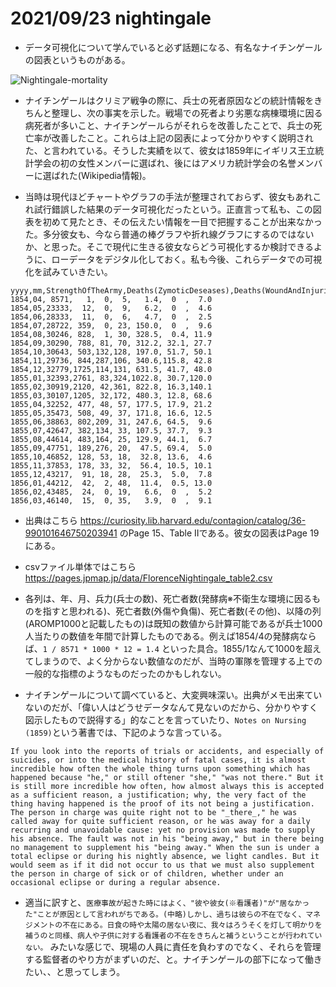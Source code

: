 # 2021/09/23 nightingale

* データ可視化について学んでいると必ず話題になる、有名なナイチンゲールの図表というものがある。

![Nightingale-mortality](https://en.wikipedia.org/wiki/File:Nightingale-mortality.jpg)

* ナイチンゲールはクリミア戦争の際に、兵士の死者原因などの統計情報をきちんと整理し、次の事実を示した。戦場での死者より劣悪な病棟環境に因る病死者が多いこと、ナイチンゲールらがそれらを改善したことで、兵士の死亡率が改善したこと。これらは上記の図表によって分かりやすく説明された、と言われている。そうした実績を以て、彼女は1859年にイギリス王立統計学会の初の女性メンバーに選ばれ、後にはアメリカ統計学会の名誉メンバーに選ばれた(Wikipedia情報)。

* 当時は現代ほどチャートやグラフの手法が整理されておらず、彼女もあれこれ試行錯誤した結果のデータ可視化だったという。正直言って私も、この図表を初めて見たとき、その伝えたい情報を一目で把握することが出来なかった。多分彼女も、今なら普通の棒グラフや折れ線グラフにするのではないか、と思った。そこで現代に生きる彼女ならどう可視化するか検討できるように、ローデータをデジタル化しておく。私も今後、これらデータでの可視化を試みていきたい。

```text
yyyy,mm,StrengthOfTheArmy,Deaths(ZymoticDeseases),Deaths(WoundAndInjuries),Deaths(AllOtheCases),AROMP1000(ZymoticDeseases),AROMP1000(WoundAndInjuries),AROMP1000(AllOtherCases)
1854,04, 8571,   1,  0,  5,   1.4,  0  ,  7.0
1854,05,23333,  12,  0,  9,   6.2,  0  ,  4.6
1854,06,28333,  11,  0,  6,   4.7,  0  ,  2.5
1854,07,28722, 359,  0, 23, 150.0,  0  ,  9.6
1854,08,30246, 828,  1, 30, 328.5,  0.4, 11.9
1854,09,30290, 788, 81, 70, 312.2, 32.1, 27.7
1854,10,30643, 503,132,128, 197.0, 51.7, 50.1
1854,11,29736, 844,287,106, 340.6,115.8, 42.8
1854,12,32779,1725,114,131, 631.5, 41.7, 48.0
1855,01,32393,2761, 83,324,1022.8, 30.7,120.0
1855,02,30919,2120, 42,361, 822.8, 16.3,140.1
1855,03,30107,1205, 32,172, 480.3, 12.8, 68.6
1855,04,32252, 477, 48, 57, 177.5, 17.9, 21.2
1855,05,35473, 508, 49, 37, 171.8, 16.6, 12.5
1855,06,38863, 802,209, 31, 247.6, 64.5,  9.6
1855,07,42647, 382,134, 33, 107.5, 37.7,  9.3
1855,08,44614, 483,164, 25, 129.9, 44.1,  6.7
1855,09,47751, 189,276, 20,  47.5, 69.4,  5.0
1855,10,46852, 128, 53, 18,  32.8, 13.6,  4.6
1855,11,37853, 178, 33, 32,  56.4, 10.5, 10.1
1855,12,43217,  91, 18, 28,  25.3,  5.0,  7.8
1856,01,44212,  42,  2, 48,  11.4,  0.5, 13.0
1856,02,43485,  24,  0, 19,   6.6,  0  ,  5.2
1856,03,46140,  15,  0, 35,   3.9,  0  ,  9.1
```

* 出典はこちら <https://curiosity.lib.harvard.edu/contagion/catalog/36-990101646750203941> のPage 15、Table IIである。彼女の図表はPage 19にある。

* csvファイル単体ではこちら <https://pages.jpmap.jp/data/FlorenceNightingale_table2.csv>

* 各列は、年、月、兵力(兵士の数)、死亡者数(発酵病※不衛生な環境に因るものを指すと思われる)、死亡者数(外傷や負傷)、死亡者数(その他)、以降の列(AROMP1000と記載したもの)は既知の数値から計算可能であるが兵士1000人当たりの数値を年間で計算したものである。例えば1854/4の発酵病ならば、`1 / 8571 * 1000 * 12 = 1.4` といった具合。1855/1なんて1000を超えてしまうので、よく分からない数値なのだが、当時の軍隊を管理する上での一般的な指標のようなものだったのかもしれない。

* ナイチンゲールについて調べていると、大変興味深い。出典がメモ出来ていないのだが、「偉い人はどうせデータなんて見ないのだから、分かりやすく図示したもので説得する」的なことを言っていたり、`Notes on Nursing (1859)`という著書では、下記のような言っている。

```
If you look into the reports of trials or accidents, and especially of suicides, or into the medical history of fatal cases, it is almost incredible how often the whole thing turns upon something which has happened because "he," or still oftener "she," "was not there." But it is still more incredible how often, how almost always this is accepted as a sufficient reason, a justification; why, the very fact of the thing having happened is the proof of its not being a justification. The person in charge was quite right not to be "_there_," he was called away for quite sufficient reason, or he was away for a daily recurring and unavoidable cause: yet no provision was made to supply his absence. The fault was not in his "being away," but in there being no management to supplement his "being away." When the sun is under a total eclipse or during his nightly absence, we light candles. But it would seem as if it did not occur to us that we must also supplement the person in charge of sick or of children, whether under an occasional eclipse or during a regular absence.
```

* 適当に訳すと、`医療事故が起きた時にはよく、"彼や彼女(※看護者)"が"居なかった"ことが原因として言われがちである。(中略)しかし、過ちは彼らの不在でなく、マネジメントの不在にある。日食の時や太陽の居ない夜に、我々はろうそくを灯して明かりを補うのと同様、病人や子供に対する看護者の不在をきちんと補うということが行われていない。` みたいな感じで、現場の人員に責任を負わすのでなく、それらを管理する監督者のやり方がまずいのだ、と。ナイチンゲールの部下になって働きたい、、と思ってしまう。
